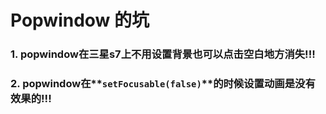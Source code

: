 # Popwindow 的坑

### 1. popwindow在三星s7上不用设置背景也可以点击空白地方消失!!!

### 2. popwindow在**`setFocusable(false)`**的时候设置动画是没有效果的!!!
